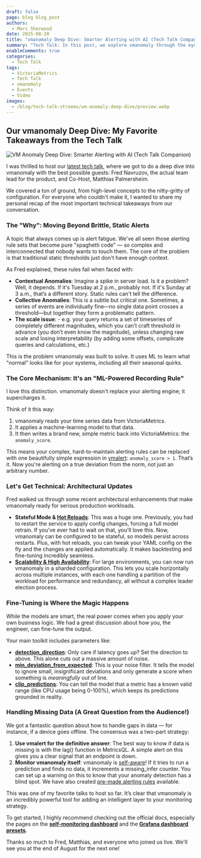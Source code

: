 ```yaml
---
draft: false
page: blog blog_post
authors:
  - Marc Sherwood
date: 2025-08-20
title: "vmanomaly Deep Dive: Smarter Alerting with AI (Tech Talk Companion)"
summary: "Tech Talk: In this post, we explore vmanomaly through the eyes of its creators. Learn how this AI-powered alerting system helps cut through noise, avoid static rule spaghetti, and deliver actionable insights directly from your monitoring data."
enableComments: true
categories:
  - Tech Talk
tags:
  - VictoriaMetrics
  - Tech Talk
  - vmanomaly
  - Events
  - Video
images:
  - /blog/tech-talk-streems/vm-anomaly-deep-dive/preview.webp
---
```


## Our vmanomaly Deep Dive: My Favorite Takeaways from the Tech Talk

![VM Anomaly Deep Dive: Smarter Alerting with AI (Tech Talk Companion)](/blog/tech-talk-streems/vm-anomaly-deep-dive/preview.webp)

I was thrilled to host our [latest tech talk](https://www.youtube.com/watch?v=Uuix_glPfjM), where we got to do a deep dive into vmanomaly with the best possible guests: Fred Navruzov, the actual team lead for the product, and Co-Host, Matthias Palmersheim.

We covered a ton of ground, from high-level concepts to the nitty-gritty of configuration. For everyone who couldn't make it, I wanted to share my personal recap of the most important technical takeaways from our conversation.

### The "Why": Moving Beyond Brittle, Static Alerts

A topic that always comes up is alert fatigue. We've all seen those alerting rule sets that become pure "spaghetti code" — so complex and interconnected that nobody wants to touch them. The core of the problem is that traditional static thresholds just don't have enough context.

As Fred explained, these rules fail when faced with:

* **Contextual Anomalies**: Imagine a spike in server load. Is it a problem? Well, it depends. If it's Tuesday at 2 p.m., probably not. If it's Sunday at 3 a.m., that’s a different story. Static rules can't tell the difference.
* **Collective Anomalies**: This is a subtle but critical one. Sometimes, a series of events are individually fine—no single data point crosses a threshold—but together they form a problematic pattern.
* **The scale issue**: - e.g. your query returns a set of timeseries of completely different magnitudes, which you can’t craft threshold in advance (you don’t even know the magnitude), unless changing raw scale and losing interpretability (by adding some offsets, complicate queries and calculations, etc.)

This is the problem vmanomaly was built to solve. It uses ML to learn what "normal" looks like for your systems, including all their seasonal quirks.

### The Core Mechanism: It's an "ML-Powered Recording Rule"

I love this distinction. vmanomaly doesn't replace your alerting engine; it supercharges it.

Think of it this way:

1. vmanomaly reads your time series data from VictoriaMetrics.
2. It applies a machine-learning model to that data.
3. It then writes a brand new, simple metric back into VictoriaMetrics: the `anomaly_score`.

This means your complex, hard-to-maintain alerting rules can be replaced with one beautifully simple expression in [vmalert](https://docs.victoriametrics.com/victoriametrics/vmalert/): `anomaly_score > 1`. That’s it. Now you're alerting on a true deviation from the norm, not just an arbitrary number.

### Let's Get Technical: Architectural Updates

Fred walked us through some recent architectural enhancements that make vmanomaly ready for serious production workloads.

* **Stateful Mode & [Hot Reloads](https://docs.victoriametrics.com/anomaly-detection/changelog/#v1250)**: This was a huge one. Previously, you had to restart the service to apply config changes, forcing a full model retrain. If you've ever had to wait on that, you'll love this. Now, vmanomaly can be configured to be stateful, so models persist across restarts. Plus, with hot reloads, you can tweak your YAML config on the fly and the changes are applied automatically. It makes backtesting and fine-tuning incredibly seamless.
* [**Scalability & High Availability**](https://docs.victoriametrics.com/anomaly-detection/scaling-vmanomaly/): For large environments, you can now run vmanomaly in a sharded configuration. This lets you scale horizontally across multiple instances, with each one handling a partition of the workload for performance and redundancy, all without a complex leader election process.

### Fine-Tuning is Where the Magic Happens

While the models are smart, the real power comes when you apply your own business logic. We had a great discussion about how you, the engineer, can fine-tune the output.

Your main toolkit includes parameters like:

* [**detection_direction**](https://docs.victoriametrics.com/anomaly-detection/components/models/#detection-direction): Only care if latency goes *up*? Set the direction to above. This alone cuts out a massive amount of noise.
* [**min_deviation_from_expected**](https://docs.victoriametrics.com/anomaly-detection/components/models/#minimal-deviation-from-expected): This is your noise filter. It tells the model to ignore small, insignificant deviations and only generate a score when something is *meaningfully* out of line.
* [**clip_predictions**](https://docs.victoriametrics.com/anomaly-detection/components/models/#clip-predictions): You can tell the model that a metric has a known valid range (like CPU usage being 0-100%), which keeps its predictions grounded in reality.

### Handling Missing Data (A Great Question from the Audience!)

We got a fantastic question about how to handle gaps in data — for instance, if a device goes offline. The consensus was a two-part strategy:

1. **Use vmalert for the definitive answer**: The best way to know if data is missing is with the lag() function in MetricsQL. A simple alert on this gives you a clear signal that an endpoint is down.
2. **Monitor vmanomaly itself**: vmanomaly is [self-aware](https://docs.victoriametrics.com/anomaly-detection/self-monitoring/)! If it tries to run a prediction and finds no data, it increments a missing_infer counter. You can set up a warning on this to know that your anomaly detection has a blind spot. We have also created [pre-made alerting rules](https://docs.victoriametrics.com/anomaly-detection/self-monitoring/#alerting-rules) available.

This was one of my favorite talks to host so far. It’s clear that vmanomaly is an incredibly powerful tool for adding an intelligent layer to your monitoring strategy.

To get started, I highly recommend checking out the official docs, especially the pages on the [**self-monitoring dashboard**](https://docs.victoriametrics.com/anomaly-detection/self-monitoring/) and the [**Grafana dashboard presets**](https://docs.victoriametrics.com/anomaly-detection/presets/#grafana-dashboard).

Thanks so much to Fred, Matthias, and everyone who joined us live. We'll see you at the end of August for the next one!

